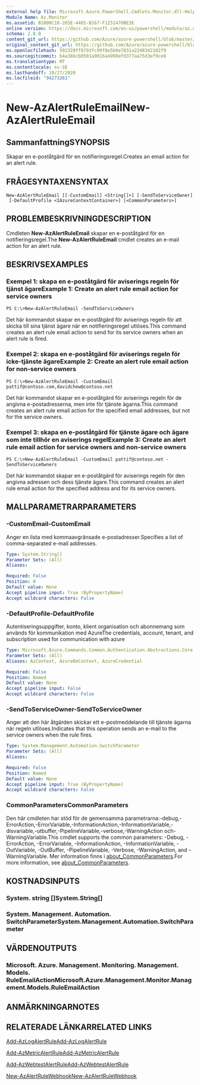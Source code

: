 ```yaml
---
external help file: Microsoft.Azure.PowerShell.Cmdlets.Monitor.dll-Help.xml
Module Name: Az.Monitor
ms.assetid: B1000C10-265E-4465-B167-F1251470BE3E
online version: https://docs.microsoft.com/en-us/powershell/module/az.monitor/new-azalertruleemail
schema: 2.0.0
content_git_url: https://github.com/Azure/azure-powershell/blob/master/src/Monitor/Monitor/help/New-AzAlertRuleEmail.md
original_content_git_url: https://github.com/Azure/azure-powershell/blob/master/src/Monitor/Monitor/help/New-AzAlertRuleEmail.md
ms.openlocfilehash: 592329ff0793fc99f8e5b0e7031a2248342102f9
ms.sourcegitcommit: b4a38bcb0501a9016a4998efd377aa75d3ef9ce8
ms.translationtype: MT
ms.contentlocale: sv-SE
ms.lasthandoff: 10/27/2020
ms.locfileid: "94273261"
---
```

# <span data-ttu-id="b96bb-101">New-AzAlertRuleEmail</span><span class="sxs-lookup"><span data-stu-id="b96bb-101">New-AzAlertRuleEmail</span></span>

## <span data-ttu-id="b96bb-102">Sammanfattning</span><span class="sxs-lookup"><span data-stu-id="b96bb-102">SYNOPSIS</span></span>
<span data-ttu-id="b96bb-103">Skapar en e-poståtgärd för en notifieringsregel.</span><span class="sxs-lookup"><span data-stu-id="b96bb-103">Creates an email action for an alert rule.</span></span>

## <span data-ttu-id="b96bb-104">FRÅGESYNTAXEN</span><span class="sxs-lookup"><span data-stu-id="b96bb-104">SYNTAX</span></span>

```
New-AzAlertRuleEmail [[-CustomEmail] <String[]>] [-SendToServiceOwner]
 [-DefaultProfile <IAzureContextContainer>] [<CommonParameters>]
```

## <span data-ttu-id="b96bb-105">PROBLEMBESKRIVNING</span><span class="sxs-lookup"><span data-stu-id="b96bb-105">DESCRIPTION</span></span>
<span data-ttu-id="b96bb-106">Cmdleten **New-AzAlertRuleEmail** skapar en e-poståtgärd för en notifieringsregel.</span><span class="sxs-lookup"><span data-stu-id="b96bb-106">The **New-AzAlertRuleEmail** cmdlet creates an e-mail action for an alert rule.</span></span>

## <span data-ttu-id="b96bb-107">BESKRIVS</span><span class="sxs-lookup"><span data-stu-id="b96bb-107">EXAMPLES</span></span>

### <span data-ttu-id="b96bb-108">Exempel 1: skapa en e-poståtgärd för aviserings regeln för tjänst ägare</span><span class="sxs-lookup"><span data-stu-id="b96bb-108">Example 1: Create an alert rule email action for service owners</span></span>
```
PS C:\>New-AzAlertRuleEmail -SendToServiceOwners
```

<span data-ttu-id="b96bb-109">Det här kommandot skapar en e-poståtgärd för aviserings regeln för att skicka till sina tjänst ägare när en notifieringsregel utlöses.</span><span class="sxs-lookup"><span data-stu-id="b96bb-109">This command creates an alert rule email action to send for its service owners when an alert rule is fired.</span></span>

### <span data-ttu-id="b96bb-110">Exempel 2: skapa en e-poståtgärd för aviserings regeln för icke-tjänste ägare</span><span class="sxs-lookup"><span data-stu-id="b96bb-110">Example 2: Create an alert rule email action for non-service owners</span></span>
```
PS C:\>New-AzAlertRuleEmail -CustomEmail pattif@contoso.com,davidchew@contoso.net
```

<span data-ttu-id="b96bb-111">Det här kommandot skapar en e-poståtgärd för aviserings regeln för de angivna e-postadresserna, men inte för tjänste ägarna.</span><span class="sxs-lookup"><span data-stu-id="b96bb-111">This command creates an alert rule email action for the specified email addresses, but not for the service owners.</span></span>

### <span data-ttu-id="b96bb-112">Exempel 3: skapa en e-poståtgärd för tjänste ägare och ägare som inte tillhör en aviserings regel</span><span class="sxs-lookup"><span data-stu-id="b96bb-112">Example 3: Create an alert rule email action for service owners and non-service owners</span></span>
```
PS C:\>New-AzAlertRuleEmail -CustomEmail pattif@contoso.net -SendToServiceOwners
```

<span data-ttu-id="b96bb-113">Det här kommandot skapar en e-poståtgärd för aviserings regeln för den angivna adressen och dess tjänste ägare.</span><span class="sxs-lookup"><span data-stu-id="b96bb-113">This command creates an alert rule email action for the specified address and for its service owners.</span></span>

## <span data-ttu-id="b96bb-114">MALLPARAMETRAR</span><span class="sxs-lookup"><span data-stu-id="b96bb-114">PARAMETERS</span></span>

### <span data-ttu-id="b96bb-115">-CustomEmail</span><span class="sxs-lookup"><span data-stu-id="b96bb-115">-CustomEmail</span></span>
<span data-ttu-id="b96bb-116">Anger en lista med kommaavgränsade e-postadresser.</span><span class="sxs-lookup"><span data-stu-id="b96bb-116">Specifies a list of comma-separated e-mail addresses.</span></span>

```yaml
Type: System.String[]
Parameter Sets: (All)
Aliases:

Required: False
Position: 0
Default value: None
Accept pipeline input: True (ByPropertyName)
Accept wildcard characters: False
```

### <span data-ttu-id="b96bb-117">-DefaultProfile</span><span class="sxs-lookup"><span data-stu-id="b96bb-117">-DefaultProfile</span></span>
<span data-ttu-id="b96bb-118">Autentiseringsuppgifter, konto, klient organisation och abonnemang som används för kommunikation med Azure</span><span class="sxs-lookup"><span data-stu-id="b96bb-118">The credentials, account, tenant, and subscription used for communication with azure</span></span>

```yaml
Type: Microsoft.Azure.Commands.Common.Authentication.Abstractions.Core.IAzureContextContainer
Parameter Sets: (All)
Aliases: AzContext, AzureRmContext, AzureCredential

Required: False
Position: Named
Default value: None
Accept pipeline input: False
Accept wildcard characters: False
```

### <span data-ttu-id="b96bb-119">-SendToServiceOwner</span><span class="sxs-lookup"><span data-stu-id="b96bb-119">-SendToServiceOwner</span></span>
<span data-ttu-id="b96bb-120">Anger att den här åtgärden skickar ett e-postmeddelande till tjänste ägarna när regeln utlöses.</span><span class="sxs-lookup"><span data-stu-id="b96bb-120">Indicates that this operation sends an e-mail to the service owners when the rule fires.</span></span>

```yaml
Type: System.Management.Automation.SwitchParameter
Parameter Sets: (All)
Aliases:

Required: False
Position: Named
Default value: None
Accept pipeline input: True (ByPropertyName)
Accept wildcard characters: False
```

### <span data-ttu-id="b96bb-121">CommonParameters</span><span class="sxs-lookup"><span data-stu-id="b96bb-121">CommonParameters</span></span>
<span data-ttu-id="b96bb-122">Den här cmdleten har stöd för de gemensamma parametrarna:-debug,-ErrorAction,-ErrorVariable,-InformationAction,-InformationVariable,-disvariable,-utbuffer,-PipelineVariable,-verbose,-WarningAction och-WarningVariable.</span><span class="sxs-lookup"><span data-stu-id="b96bb-122">This cmdlet supports the common parameters: -Debug, -ErrorAction, -ErrorVariable, -InformationAction, -InformationVariable, -OutVariable, -OutBuffer, -PipelineVariable, -Verbose, -WarningAction, and -WarningVariable.</span></span> <span data-ttu-id="b96bb-123">Mer information finns i [about_CommonParameters](http://go.microsoft.com/fwlink/?LinkID=113216).</span><span class="sxs-lookup"><span data-stu-id="b96bb-123">For more information, see [about_CommonParameters](http://go.microsoft.com/fwlink/?LinkID=113216).</span></span>

## <span data-ttu-id="b96bb-124">KOSTNADS</span><span class="sxs-lookup"><span data-stu-id="b96bb-124">INPUTS</span></span>

### <span data-ttu-id="b96bb-125">System. string []</span><span class="sxs-lookup"><span data-stu-id="b96bb-125">System.String[]</span></span>

### <span data-ttu-id="b96bb-126">System. Management. Automation. SwitchParameter</span><span class="sxs-lookup"><span data-stu-id="b96bb-126">System.Management.Automation.SwitchParameter</span></span>

## <span data-ttu-id="b96bb-127">VÄRDEN</span><span class="sxs-lookup"><span data-stu-id="b96bb-127">OUTPUTS</span></span>

### <span data-ttu-id="b96bb-128">Microsoft. Azure. Management. Monitoring. Management. Models. RuleEmailAction</span><span class="sxs-lookup"><span data-stu-id="b96bb-128">Microsoft.Azure.Management.Monitor.Management.Models.RuleEmailAction</span></span>

## <span data-ttu-id="b96bb-129">ANMÄRKNINGAR</span><span class="sxs-lookup"><span data-stu-id="b96bb-129">NOTES</span></span>

## <span data-ttu-id="b96bb-130">RELATERADE LÄNKAR</span><span class="sxs-lookup"><span data-stu-id="b96bb-130">RELATED LINKS</span></span>

[<span data-ttu-id="b96bb-131">Add-AzLogAlertRule</span><span class="sxs-lookup"><span data-stu-id="b96bb-131">Add-AzLogAlertRule</span></span>](./Add-AzLogAlertRule.md)

[<span data-ttu-id="b96bb-132">Add-AzMetricAlertRule</span><span class="sxs-lookup"><span data-stu-id="b96bb-132">Add-AzMetricAlertRule</span></span>](./Add-AzMetricAlertRule.md)

[<span data-ttu-id="b96bb-133">Add-AzWebtestAlertRule</span><span class="sxs-lookup"><span data-stu-id="b96bb-133">Add-AzWebtestAlertRule</span></span>](./Add-AzWebtestAlertRule.md)

[<span data-ttu-id="b96bb-134">New-AzAlertRuleWebhook</span><span class="sxs-lookup"><span data-stu-id="b96bb-134">New-AzAlertRuleWebhook</span></span>](./New-AzAlertRuleWebhook.md)


